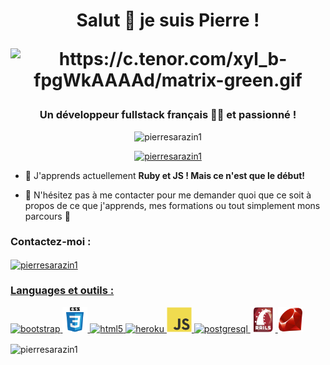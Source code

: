 <h1 align="center">Salut 🚀 je suis Pierre !

<p align="center"> <img src ="https://c.tenor.com/xyl_b-fpgWkAAAAd/matrix-green.gif" alt="https://c.tenor.com/xyl_b-fpgWkAAAAd/matrix-green.gif" alt="pierresarazin1" height="30" width="40" /> </p>

 </h1>
  
<h3 align="center">Un développeur fullstack français 🥖🧀 et passionné !</h3>



<p align="center"> <img src ="https://komarev.com/ghpvc/?username=pierresarazin1&label=Profile%20views&color=0e75b6&style=flat" alt="pierresarazin1" /> </p>

<p align="center"> <a href="https ://github.com/ryo-ma/github-profile-trophy"><img src="https://github-profile-trophy.vercel.app/?username=pierresarazin1" alt="pierresarazin1" /></a> </p>

- 🔭 J'apprends actuellement **Ruby et JS ! Mais ce n'est que le début!**

- 💬 N'hésitez pas à me contacter pour me demander quoi que ce soit à propos de ce que j'apprends, mes formations ou tout simplement mons parcours 💬



<h3 align="left">Contactez-moi :</h3> <p align="left"> <a href="https://linkedin.com/in/pierresarazin1" target="blank"><img align ="center" src="https://raw.githubusercontent.com/rahuldkjain/github-profile-readme-generator/master/src/images/icons/Social/linked-in-alt.svg" alt="pierresarazin1" height="30" width="40" /> </p>

<h3 align="left">Languages et outils :</h3> <p align="left"> <a href="https://getbootstrap.com" target="_blank" rel="noreferrer"> <img src="https://raw.githubusercontent.com/devicons/devicon /master/icons/bootstrap/bootstrap-plain-wordmark.svg" alt="bootstrap" width="40" height="40"/> </a> <a href="https://www.w3schools.com /css/" target="_blank" rel="noreferrer"> <img src="https://raw.githubusercontent.com/devicons/devicon/master/icons/css3/css3-original-wordmark.svg" alt= "css3" width="40" height="40"/> </a> <a href=" https://www.w3.org/html/" target="_blank" rel="noreferrer"> <img src="https://upload.wikimedia.org/wikipedia/commons/thumb/6/61/HTML5_logo_and_wordmark.svg/1024px-HTML5_logo_and_wordmark.svg.png" alt="html5" width="40" height="40"/> </a> <a href="https://heroku.com" target="_blank" rel="noreferrer"> <img src="https://www.vectorlogo.zone/logos/heroku/heroku-icon.svg" alt="heroku" width="40" height="40"/> </a> <a href="https://developer.mozilla.org/en-US/docs/Web /JavaScript" target="_blank" rel="noreferrer"> <img src="https://raw.githubusercontent.com/devicons/devicon/master/icons/javascript/javascript-original.svg" alt="javascript" width="40" height="40"/> </a> <a href="https://www.postgresql.org" target="_blank" rel="noreferrer"> <img src="https://raw.githubusercontent.com/devicons /devicon/master/icons/postgresql/postgresql-original-wordmark.svg" alt="postgresql" width="40" height="40"/> </a> <a href="https://rubyonrails.org " target="_blank" rel="noreferrer"> <img src="https://raw.githubusercontent.com/devicons/devicon/master/icons/rails/rails-original-wordmark.svg" alt="rails" width="40" height="40"/> </a> <a href="https://www.ruby-lang.org/en/" target="_blank" rel="noreferrer"> <img src="https://raw.githubusercontent.com/devicons/devicon/master/icons/ruby/ruby-original.svg" alt="ruby" width="40" height="40"/> </a> </p>



  <p> <img align="center" src="https://github-readme-stats.vercel.app/api?username=pierresarazin1&show_icons=true&locale=en" alt="pierresarazin1" /></p>




